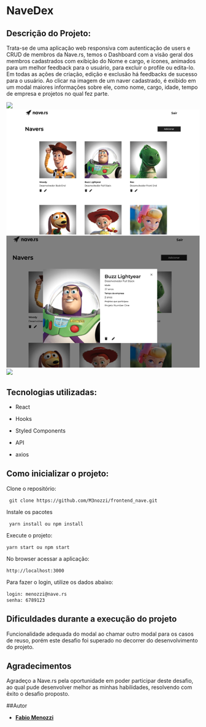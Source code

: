 <h1>  NaveDex </h1>

## Descrição do Projeto:

Trata-se de uma aplicação web responsiva com autenticação de users e CRUD de membros da Nave.rs, temos o Dashboard com a visão geral dos membros cadastrados com exibição do Nome e cargo, e ícones, animados para um melhor feedback para o usuário, para excluir o profile ou edita-lo. Em todas as ações de criação, edição e exclusão há feedbacks de sucesso para o usuário. Ao clicar na imagem de um naver cadastrado, é exibido em um modal maiores informações sobre ele, como  nome, cargo, idade, tempo de empresa e projetos no qual fez parte. 

<img src="https://res.cloudinary.com/menozzi/image/upload/v1602168878/Screen_Shot_2020-10-08_at_11.54.04_uihrzz.png">
<br/>
<img src="./src/assets/project/page1.png">
<img src="./src/assets/project/page2.png">
<img src="https://res.cloudinary.com/menozzi/image/upload/v1602169024/page3_enxhwo.png">

## Tecnologias utilizadas:

- React 

- Hooks

- Styled Components

- API

- axios
 
## Como inicializar o projeto:

Clone  o repositório: 
```
 git clone https://github.com/M3nozzi/frontend_nave.git
```
Instale os pacotes
```
 yarn install ou npm install
```

Execute o projeto:
```
yarn start ou npm start
```
No browser acessar a aplicação:
```
http://localhost:3000
```
Para fazer o login, utilize os dados abaixo:
```
login: menozzi@nave.rs
senha: 6789123
```
## Dificuldades durante a execução do projeto

Funcionalidade adequada do modal ao chamar outro modal para os casos de reuso, porém este desafio foi superado no decorrer do desenvolvimento do projeto.

## Agradecimentos

Agradeço a Nave.rs pela oportunidade em poder participar deste desafio, ao qual pude desenvolver melhor as minhas habilidades, resolvendo com êxito o desafio proposto.

##Autor
* [**Fabio Menozzi**](https://www.linkedin.com/in/menozzi-fabio/)
